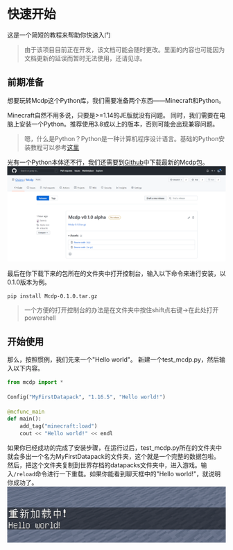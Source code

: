 # 快速开始

这是一个简短的教程来帮助你快速入门

> 由于该项目目前正在开发，该文档可能会随时更改。里面的内容也可能因为文档更新的延误而暂时无法使用，还请见谅。

## 前期准备

想要玩转Mcdp这个Python库，我们需要准备两个东西——Minecraft和Python。  

Minecraft自然不用多说，只要是>=1.14的JE版就没有问题。
同时，我们需要在电脑上安装一个Python。推荐使用3.8或以上的版本，否则可能会出现兼容问题。

> 嗯，什么是Python？Python是一种计算机程序设计语言。基础的Python安装教程可以参考[这里](https://www.liaoxuefeng.com/wiki/1016959663602400/1016959856222624)

光有一个Python本体还不行，我们还需要到[Github](https://github.com/Ovizro/Mcdp/releases)中下载最新的Mcdp包。
[![在这里下载](https://github.com/Ovizro/Mcdp/blob/master/doc/pictures/Mcdp_releases.png)](https://github.com/Ovizro/Mcdp/releases)

最后在你下载下来的包所在的文件夹中打开控制台，输入以下命令来进行安装，以0.1.0版本为例。

    pip install Mcdp-0.1.0.tar.gz

> 一个方便的打开控制台的办法是在文件夹中按住shift点右键->在此处打开powershell

## 开始使用

那么，按照惯例，我们先来一个"Hello world"。
新建一个test_mcdp.py，然后输入以下内容。

```py
from mcdp import *

Config("MyFirstDatapack", "1.16.5", "Hello world!")

@mcfunc_main
def main():
    add_tag("minecraft:load")
    cout << "Hello world!" << endl
```

如果你已经成功的完成了安装步骤，在运行过后，test_mcdp.py所在的文件夹中就会多出一个名为MyFirstDatapack的文件夹，这个就是一个完整的数据包啦。
然后，把这个文件夹复制到世界存档的datapacks文件夹中，进入游戏。输入`/reload`命令进行一下重载。如果你能看到聊天框中的"Hello world!"，就说明你成功了。
![HelloWorld](https://github.com/Ovizro/Mcdp/blob/master/doc/pictures/hello_world_reload.png)